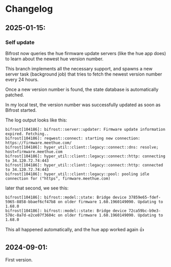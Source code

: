 # Changelog

## 2025-01-15:

### Self update

Bifrost now queries the hue firmware update servers (like the hue app does) to learn about the newest hue version number.

This branch implements all the necessary support, and spawns a new server task (background job) that tries to fetch the newest version number every 24 hours.

Once a new version number is found, the state database is automatically patched.

In my local test, the version number was successfully updated as soon as Bifrost started.

The log output looks like this:

```
bifrost[104186]: bifrost::server::updater: Firmware update information expired. Fetching..
bifrost[104186]: reqwest::connect: starting new connection: https://firmware.meethue.com/
bifrost[104186]: hyper_util::client::legacy::connect::dns: resolve; host=firmware.meethue.com
bifrost[104186]: hyper_util::client::legacy::connect::http: connecting to 34.120.72.74:443
bifrost[104186]: hyper_util::client::legacy::connect::http: connected to 34.120.72.74:443
bifrost[104186]: hyper_util::client::legacy::pool: pooling idle connection for ("https", firmware.meethue.com)
```

later that second, we see this:

```
bifrost[104186]: bifrost::model::state: Bridge device 37859e65-fdef-5965-8858-bbaef6cf47b8 on older firmware 1.60.1960149090. Updating to 1.68.0
bifrost[104186]: bifrost::model::state: Bridge device 72ca59bc-b9e3-578c-8a7d-e2ce07f3604c on older firmware 1.60.1960149090. Updating to 1.68.0
```

This all happened automatically, and the hue app worked again 👍

## 2024-09-01:

First version.
